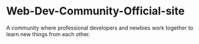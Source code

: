 # Web-Dev-Community-Official-site
A community where professional developers and newbies work together to learn new things from each other.
